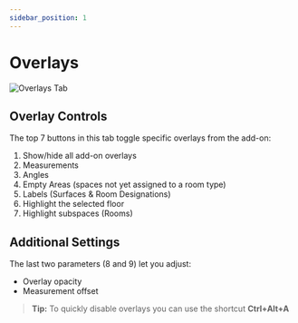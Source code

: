 ```yaml
---
sidebar_position: 1
---
```


# Overlays

![Overlays Tab](/assets/images/overlay_tab.png)

## Overlay Controls

The top 7 buttons in this tab toggle specific overlays from the add-on:

1. Show/hide all add-on overlays
2. Measurements
3. Angles
4. Empty Areas (spaces not yet assigned to a room type)
5. Labels (Surfaces & Room Designations)
6. Highlight the selected floor
7. Highlight subspaces (Rooms)

## Additional Settings

The last two parameters (8 and 9) let you adjust:
- Overlay opacity
- Measurement offset

> **Tip:** To quickly disable overlays you can use the shortcut **Ctrl+Alt+A**